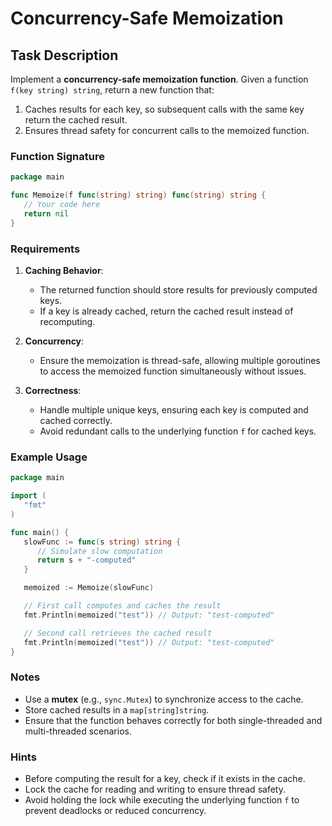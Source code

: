 # Concurrency-Safe Memoization

## Task Description

Implement a **concurrency-safe memoization function**. Given a function `f(key string) string`, return a new function
that:

1. Caches results for each key, so subsequent calls with the same key return the cached result.
2. Ensures thread safety for concurrent calls to the memoized function.

### Function Signature

```go
package main

func Memoize(f func(string) string) func(string) string {
   // Your code here
   return nil
}
```

### Requirements

1. **Caching Behavior**:
    - The returned function should store results for previously computed keys.
    - If a key is already cached, return the cached result instead of recomputing.

2. **Concurrency**:
    - Ensure the memoization is thread-safe, allowing multiple goroutines to access the memoized function simultaneously
      without issues.

3. **Correctness**:
    - Handle multiple unique keys, ensuring each key is computed and cached correctly.
    - Avoid redundant calls to the underlying function `f` for cached keys.

### Example Usage

```go
package main

import (
   "fmt"
)

func main() {
   slowFunc := func(s string) string {
      // Simulate slow computation
      return s + "-computed"
   }

   memoized := Memoize(slowFunc)

   // First call computes and caches the result
   fmt.Println(memoized("test")) // Output: "test-computed"

   // Second call retrieves the cached result
   fmt.Println(memoized("test")) // Output: "test-computed"
}
```

### Notes

- Use a **mutex** (e.g., `sync.Mutex`) to synchronize access to the cache.
- Store cached results in a `map[string]string`.
- Ensure that the function behaves correctly for both single-threaded and multi-threaded scenarios.

### Hints

- Before computing the result for a key, check if it exists in the cache.
- Lock the cache for reading and writing to ensure thread safety.
- Avoid holding the lock while executing the underlying function `f` to prevent deadlocks or reduced concurrency.
